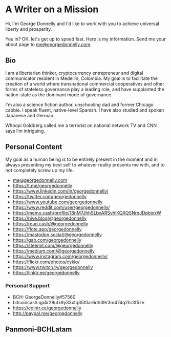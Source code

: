 # A Writer on a Mission

Hi, I'm George Donnelly and I'd like to work with you to achieve universal liberty and prosperity.

You in? OK, let's get up to speed fast. Here is my information. Send me your about page to [me@georgedonnelly.com](mailto:me@georgedonnelly.com).

## Bio

I am a libertarian thinker, cryptocurrency entrepreneur and digital communicator resident in Medellín, Colombia. My goal is to facilitate the creation of a world where transnational commercial cooperatives and other forms of stateless governance play a leading role, and have supplanted the nation-state as the dominant mode of governance.

I'm also a science fiction author, unschooling dad and former Chicago cabbie. I speak fluent, native-level Spanish. I have also studied and spoken Japanese and German. 

Whoopi Goldberg called me a terrorist on national network TV and CNN says I’m intriguing.


## Personal Content

My goal as a human being is to be entirely present in the moment and in always presenting my best self to whatever reality presents me with, and to not completely screw up my life.

* me@georgedonnelly.com
* https://t.me/georgedonnelly
* https://www.linkedin.com/in/georgedonnelly/
* https://twitter.com/georgedonnelly
* https://www.youtube.com/georgedonnelly
* https://www.reddit.com/user/georgedonnelly/
* https://memo.cash/profile/18nM7JhhSLbxARSyhiKQXQSNrqJDpbjxxW
* https://hive.blog/@georgedonnelly
* https://read.cash/@georgedonnelly
* https://flote.app/georgedonnelly
* https://mastodon.social/@georgedonnelly
* https://gab.com/georgedonnelly
* https://steemit.com/@georgedonnelly
* https://medium.com/@georgedonnelly
* https://www.instagram.com/georgedonnelly/
* https://flickr.com/photos/cyklo/
* https://www.twitch.tv/georgedonnelly
* https://linktr.ee/georgedonnelly

### Personal Support

* BCH: GeorgeDonnelly#57560
* bitcoincash:qp4r28utx9y33xtq35t0ar6dh39r3m474q2hr3f5ze
* https://cointr.ee/georgedonnelly
* http://paypal.me/georgedonnelly


## Panmoni-BCHLatam